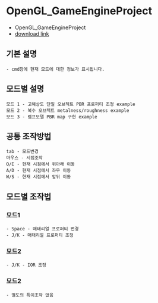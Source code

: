 # OpenGL_GameEngineProject
- OpenGL_GameEngineProject
- [download link](https://github.com/enopid/OpenGL_GameEngineProject/releases/download/release/exe.zip)
## 기본 설명
    - cmd창에 현재 모드에 대한 정보가 표시됩니다.

## 모드별 설명
    모드 1 - 고해상도 단일 오브젝트 PBR 프로퍼티 조정 example
    모드 2 - 복수 오브젝트 metalness/roughness example
    모드 3 - 램프모델 PBR map 구현 example
 
## 공통 조작방법
    tab - 모드변경
    마우스 - 시점조작
    Q/E - 현재 시점에서 위아래 이동
    A/D - 현재 시점에서 좌우 이동
    W/S - 현재 시점에서 앞뒤 이동

## 모드별 조작법
### 모드1
    - Space - 매태리얼 프로퍼티 변경
    - J/K - 매태리얼 프로퍼티 조정
### 모드2
    - J/K - IOR 조정
### 모드2
    - 별도의 특이조작 없음
